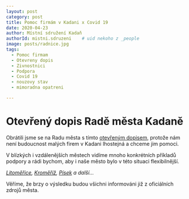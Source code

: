 ```yaml
---
layout: post
category: post
title: Pomoc firmám v Kadani x Covid 19   
date: 2020-04-23
author: Místní sdružení Kadaň
authorId: mistni.sdruzeni    # uid nekoho z _people
image: posts/radnice.jpg
tags:
  - Pomoc firmam
  - Otevreny dopis 
  - Zivnostnici
  - Podpora
  - Covid 19
  - nouzovy stav
  - mimoradna opatreni

---
```


# Otevřený dopis Radě města Kadaně


Obrátili jsme se na Radu města s tímto [otevřeným dopisem](https://drive.google.com/open?id=1g3ch_wAo8GOnr3oAmNDmQJy-YzYhwQ6k), 
protože nám není budoucnost malých firem v Kadani lhostejná a chceme jim pomoci.

V blízkých i vzdálenějších městech vidíme mnoho konkrétních příkladů podpory a rádi bychom, aby i naše město bylo v této situaci flexibilnější.

*[Litoměřice](https://www.litomerice.cz/dokumenty-meu/10174-financni-podpora-osvc?fbclid=IwAR2ARbeXFZxLK5Q0FE7geDJfnbcYx-R4p82Ony8y_6ovNN9lZyGdiESqT-U), [Kroměříž](https://www.mesto-kromeriz.cz/aktuality/tiskove-zpravy/mesto-financne-podpori-podnikatele-poskozene-pandemii-koronaviru/?fbclid=IwAR0sBP6KEfBeVHeNYxu92E0gJIGLsWKbbC2cP4xwtOUJmEKoVzMuUOEzwv0), [Písek](http://www.mesto-pisek.cz/materialy-pro-mimoradne-jednani-zastupitelstva-mesta-16-04-2020/d-32563/p1=1794?fbclid=IwAR2rJtVY7x3Ij9bQnPgIaqpDF3EI6OQ4Y6eOUCf0jb_kqrdy-BB28kPWueI) a další...* 

Věříme, že brzy o výsledku budou všichni informováni již z oficiálních zdrojů města.

